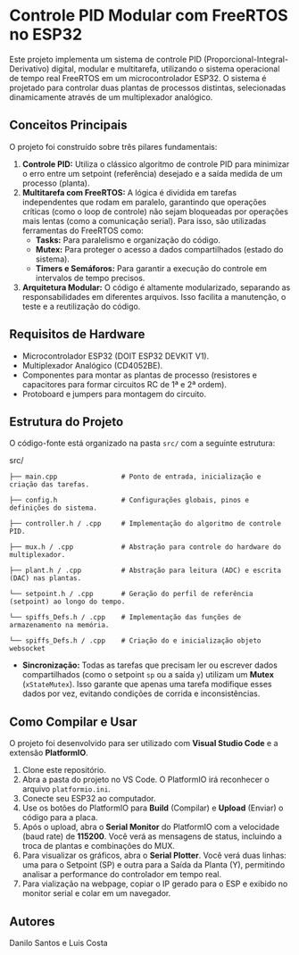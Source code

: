 # Controle PID Modular com FreeRTOS no ESP32

Este projeto implementa um sistema de controle PID (Proporcional-Integral-Derivativo) digital, modular e multitarefa, utilizando o sistema operacional de tempo real FreeRTOS em um microcontrolador ESP32. O sistema é projetado para controlar duas plantas de processos distintas, selecionadas dinamicamente através de um multiplexador analógico.

## Conceitos Principais

O projeto foi construído sobre três pilares fundamentais:

1.  **Controle PID:** Utiliza o clássico algoritmo de controle PID para minimizar o erro entre um setpoint (referência) desejado e a saída medida de um processo (planta).
2.  **Multitarefa com FreeRTOS:** A lógica é dividida em tarefas independentes que rodam em paralelo, garantindo que operações críticas (como o loop de controle) não sejam bloqueadas por operações mais lentas (como a comunicação serial). Para isso, são utilizadas ferramentas do FreeRTOS como:
    * **Tasks:** Para paralelismo e organização do código.
    * **Mutex:** Para proteger o acesso a dados compartilhados (estado do sistema).
    * **Timers e Semáforos:** Para garantir a execução do controle em intervalos de tempo precisos.
3.  **Arquitetura Modular:** O código é altamente modularizado, separando as responsabilidades em diferentes arquivos. Isso facilita a manutenção, o teste e a reutilização do código.

## Requisitos de Hardware

* Microcontrolador ESP32 (DOIT ESP32 DEVKIT V1).
* Multiplexador Analógico (CD4052BE).
* Componentes para montar as plantas de processo (resistores e capacitores para formar circuitos RC de 1ª e 2ª ordem).
* Protoboard e jumpers para montagem do circuito.

## Estrutura do Projeto

O código-fonte está organizado na pasta `src/` com a seguinte estrutura:

src/
    
    ├── main.cpp                # Ponto de entrada, inicialização e criação das tarefas.
    
    ├── config.h                # Configurações globais, pinos e definições do sistema.
    
    ├── controller.h / .cpp     # Implementação do algoritmo de controle PID.
    
    ├── mux.h / .cpp            # Abstração para controle do hardware do multiplexador.
    
    ├── plant.h / .cpp          # Abstração para leitura (ADC) e escrita (DAC) nas plantas.
    
    └── setpoint.h / .cpp       # Geração do perfil de referência (setpoint) ao longo do tempo.

    └── spiffs_Defs.h / .cpp    # Implementação das funções de armazenamento na memória.

    └── spiffs_Defs.h / .cpp    # Criação do e inicialização objeto websocket

* **Sincronização:** Todas as tarefas que precisam ler ou escrever dados compartilhados (como o setpoint `sp` ou a saída `y`) utilizam um **Mutex** (`xStateMutex`). Isso garante que apenas uma tarefa modifique esses dados por vez, evitando condições de corrida e inconsistências.

## Como Compilar e Usar

O projeto foi desenvolvido para ser utilizado com **Visual Studio Code** e a extensão **PlatformIO**.

1.  Clone este repositório.
2.  Abra a pasta do projeto no VS Code. O PlatformIO irá reconhecer o arquivo `platformio.ini`.
3.  Conecte seu ESP32 ao computador.
4.  Use os botões do PlatformIO para **Build** (Compilar) e **Upload** (Enviar) o código para a placa.
5.  Após o upload, abra o **Serial Monitor** do PlatformIO com a velocidade (baud rate) de **115200**. Você verá as mensagens de status, incluindo a troca de plantas e combinações do MUX.
6.  Para visualizar os gráficos, abra o **Serial Plotter**. Você verá duas linhas: uma para o Setpoint (SP) e outra para a Saída da Planta (Y), permitindo analisar a performance do controlador em tempo real.
7. Para vialização na webpage, copiar o IP gerado para o ESP e exibido no monitor serial e colar em um navegador.

## Autores

Danilo Santos e Luis Costa